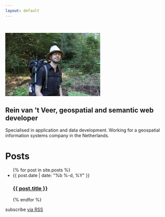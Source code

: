 ```yaml
---
layout: default
---
```


<div class="home">
    <br/>
    <p><img src="./images/IMG_0150_25_pct.JPG" height="200px"/></p>
    <h2>Rein van 't Veer, geospatial and semantic web developer</h2>
    <p>Specialised in application and data development. Working for a geospatial information systems company in the Netherlands.</p>
    

  <h1 class="page-heading">Posts</h1>

  <ul class="post-list">
    {% for post in site.posts %}
      <li>
        <span class="post-meta">{{ post.date | date: "%b %-d, %Y" }}</span>
        <h3>
          <a class="post-link" href="{{ post.url | prepend: site.baseurl }}">{{ post.title }}</a>
        </h3>
      </li>
    {% endfor %}
  </ul>

  <p class="rss-subscribe">subscribe <a href="{{ "/feed.xml" | prepend: site.baseurl }}">via RSS</a></p>

</div>
